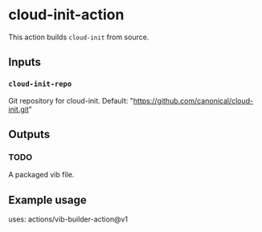 # cloud-init-action

This action builds `cloud-init` from source.

## Inputs

### `cloud-init-repo`

Git repository for cloud-init. Default: "https://github.com/canonical/cloud-init.git"

## Outputs

### TODO

A packaged vib file.

## Example usage

uses: actions/vib-builder-action@v1
